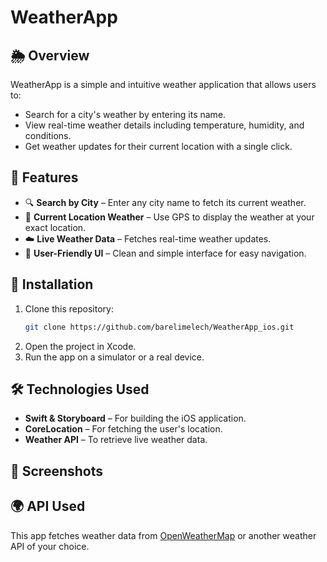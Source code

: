 # WeatherApp

## 🌦️ Overview

WeatherApp is a simple and intuitive weather application that allows users to:

- Search for a city's weather by entering its name.
- View real-time weather details including temperature, humidity, and conditions.
- Get weather updates for their current location with a single click.

## 📱 Features

- 🔍 **Search by City** – Enter any city name to fetch its current weather.
- 📍 **Current Location Weather** – Use GPS to display the weather at your exact location.
- ☁️ **Live Weather Data** – Fetches real-time weather updates.
- 🎨 **User-Friendly UI** – Clean and simple interface for easy navigation.

## 🚀 Installation

1. Clone this repository:
   ```bash
   git clone https://github.com/barelimelech/WeatherApp_ios.git
   ```
2. Open the project in Xcode.
3. Run the app on a simulator or a real device.

## 🛠️ Technologies Used

- **Swift & Storyboard** – For building the iOS application.
- **CoreLocation** – For fetching the user's location.
- **Weather API** – To retrieve live weather data.

## 📸 Screenshots



## 🌍 API Used

This app fetches weather data from [OpenWeatherMap](https://openweathermap.org/) or another weather API of your choice.

##
